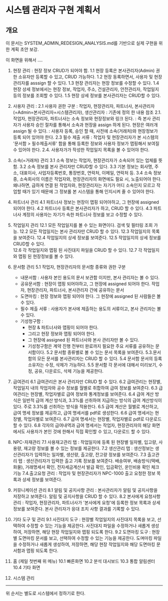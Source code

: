 # 시스템 관리자 구현 계획서

## 개요
이 문서는 SYSTEM_ADMIN_REDESIGN_ANALYSIS.md를 기반으로 실제 구현을 위한 계획 초안 보강. 

이 화면을 위해서 ....
1. 현장 관리 : 현장 정보 CRUD가 되어야 함. 
  1.1 현장 등록은 본사관리자(Admin) 권한 소유자만 등록할 수 있고, CRUD 가능하다. 
  1.2 현장 동록하면서, 사용자 및 현장관리자를 asssign 할 수 있다. 
  1.3 현장 관리자는 현장 정보를 수정할 수 있다. 
  1.4 현장 상세 정보에서는 현장 정보, 작업자, 주소, 건설관리자, 안전관리자, 작업일지 등의 정보를 조회할 수 있다.
  1.5 현장 상세 정보를 본사관리자는 CRUD할 수 있다.  

2. 사용자 관리 : 
  2.1 사용자 권한 구분 : 작업자, 현장관리자, 파트너사, 본사관리자 (=Admin=본사관리자=시스템관리자), 생산관리자 
    : 기존에 정의 한 내용 참조 
  2.1. 작업자, 현장관리자, 파트너사는 소속 정보와 현장정보와 링크 된다. 
    : 즉 본사 관리자가 사용자 승인 절차를 통해서 소속과 현장을 assign 하게 된다. 현장은 여러개 assign 될 수 있다. 
    : 사용자 등록, 승인 할 때, 사전에 소속(거래처)와 현장정보가 등록 되어 있어야 한다. 
  2.3 필수 제출 서류
    : 작업자 및 현장관리자가 본 시스템의 '문서함 > 필수제출서류' 함을 통해 등록한 정보와 사용자 정보가 맵핑해서 보여질 수 있어야 한다. 
  2.4. 사용자가가 작성한 작업일지 목록을 볼 수 있어야 한다. 
    
3. 소속(=거래처) 관리
  3.1 소속 정보는 작업자, 현장관리자가 소속되어 있는 업체를 뜻함. 
  3.2 소속 정보를 본사 관리자만 CRUD할 수 있다. 
  3.3 기본 정보는 회사명, 주소, 대표이사, 사업자등록번호, 통장번호, 연락처, 이메일, 연락처 등. 
  3.4 소속 정보 중, 소속회사의 이름은 작업자와, 현장관리자의 화면에도 필요 시, 노출되어야 한다. 
      왜나하면, 급하게 연결 된 작업자와, 현장관리자는 자기가 어디 소속인지 모르고 작업할 때가 있기 때문에 그 정보롤 본 시스템을 통해 인지시켜 줄 수 있어야 한다.  

4. 파트너사 관리
  4.1 파트너사 정보는 현장이 맵핑 되어야하고, 그 현장에 assigned 되어야 한다. 
  4.2 파트너사 등록은 본사관리자가 하고, CRUD 할 수 있다. 
  4.3 파트너사 계정의 사용자는 자기가 속한 파트너사 정보를 보고 수정할 수 있다. 

12. 작업일지 관리 
  12.1 모든 작업일지를 볼 수 있는 화면이다. 검색 및 필터링 조회 가능. 
  12.2 모든 작업일지는 본사 관리자만 CRUD 할 수 있다.
  12.3 작업일지의 목록을 보여준다. 
  12.4 작업일지의 상세 정보를 보여준다. 
  12.5 작업일지의 상세 정보를 CRUD할 수 있다.  
  12.6 각 작업일지와 맵핑 된 사진대지 파일을 CRUD 할 수 있다. 
  12.7 각 작업일지와 맵핑 된 현장정보를 볼 수 있다. 

5. 문서함 관리 
  5.1 작업자, 현장관리자의 문서함 종류와 권한 구분
    - 내문서함 : 사용자 본인 용도의 문서 보관함 이지만, 본사 관리자는 볼 수 있다.
    - 공유문서함 : 현장이 맵핑 되어야하고, 그 현장에 assigned 되어야 한다. 작업자, 현장관리자, 파트너사, 본사관리자 간에 공유하는 문서
    - 도면마킹 : 현장 정보와 맵핑 되어야 한다. 그 현장에 assigned 된 사람들은 볼 수 있다. 
    - 필수 제출 서류 : 사용자가 본사에 제출하는 용도의 서류이고, 본사 관리자는 볼 수 있다. 
    - 기성청구함 : 
      - 현장 & 파트너사와 맵핑이 되어야 한다. 
      - 그리고 현장 정보와 맵핑 되어야 한다. 
      - 그 현장에 assigned 된 파트너사와 본사 관리자만 볼 수 있다. 
      - 기성청구함은 계약 진행 전부터 완료까지 필요한 주요 서류를 공유하는 문서함이다. 
  5.2 문서함 종류별로 볼 수 있는 문서 목록을 보여준다. 
  5.3.문서함의 모든 문서를 본사관리자는 CRUD 할 수 있다. 
  5.4 문서함 문서의 등록 소유자는 수정, 삭제가 가능하다.
  5.5 문서함 각 문서에 대해서 미리보기, 수정, 공유, 다운로드, 삭제 기능을 제공한다.  

6. 급여관리 
  6.1 급여관리은 본사 관리자만 CRUD 할 수 있다. 
  6.2 급여관리는 현장별, 작업일지 내의 작업자와 공수 정보를 월별로 취합하여 급여 정보를 보여준다. 
  6.3 급여관리는 현장별, 작업자별로 급여 정보와 통계정보를 보여준다. 
  6.4 급여 계산 방식은 일반적 급여 계산 방식과, 3.3%를 선취하여 지급하는 방식의 급여 계산방식이 있다. 주로 3.3%를 선취하는 방식을 적용한다. 
  6.5 급여 계산은 월별로 계산하고, 급여 명세 정보를 제공하고, 급여 명세서를 pdf로 생성한다. 
  6.6 급여 명세서는 현장별, 작업자별로 보여준다. 
  6.7 급여 명세서는 현장별, 작업자별로 pdf로 다운로드 할 수 있다.
  6.8 각자의 급여내역과 급여 명세서는 작업자, 현장관리자의 해당 화면에서도 사용자가 본인 것에 한해서 직접 확인할 수 있고, 다운로드 할 수 있다. 

7. NPC-자재관리
  7.1 사용재고관리 탭 : 작업일지에 등록 된 현장별 일자별, 입고량, 사용량, 재고량 정보를 볼 수 있는 정보를 제공한다. 
  7.2 생산관리 탭 : 생산정보는 생산관리자가 입력하는 일자별, 생산량, 출고량, 잔고량 정보를 보여준다.
  7.3 출고관리 탭 : 생산관리자가 입력한 출고 기록 정보를 보여준다. 배송여부, 배송방식(택배, 화물), 거래명세서 확인, 전자세금계산서 발급 확인, 입금확인, 운인비용 확인 체크 기능 
  7.4.출고요청 관리 : 작업자 및 현장관리자가 NPC-1000 출고 요청한 정보 목록과 상세 정보를 보여준다. 

8. 커뮤니케이션 관리
  8.1 알림 및 공지사항 관리 : 본사관리자가 알림 및 공지사항을 저장하고 보여준다. 알림 및 공지사항을 CRUD 할 수 있다. 
  8.2 본사에게 요청사항 관리 : 작업자, 현장관리자, 파트너사가 '본사에게 요청'에 등록한 정보 목록과 상세 정보를 보여준다. 본사 관리자가 응대 조치 사항 결과를 기록할 수 있다. 

9. 기타 도구 및 관리
  9.1 사진대지 도구 : 현장별 작업일지의 사진대지 목록을 보고, 선택하여 수정할 수 있는 기능을 제공한다. 사진대지 파일을 수정하거나 새롭게 생성하여, 저장하면, 해당 현장 작업일지와 맵핑 되도록 한다. 
  9.2 도면마킹 도구 : 현장별 도면마킹 문서를 보고, 선택하여 수정할 수 있는 기능을 제공한다. 도며마킹 파일을 수정하거나 새롭게 생성하여, 저장하면, 해당 현장 작업일지와 해당 도면마킹 문서함과 맵핑 되도록 한다. 

10. 홈 (제일 첫번째 위 메뉴)
  10.1 빠른화면
  10.2 분석 대시보드 
  10.3 통합 알림센터 
  10.4 기타 화면            

11. 시스템 관리 

-------
위 순서는 별도로 시스템에서 정하기로 한다. 
